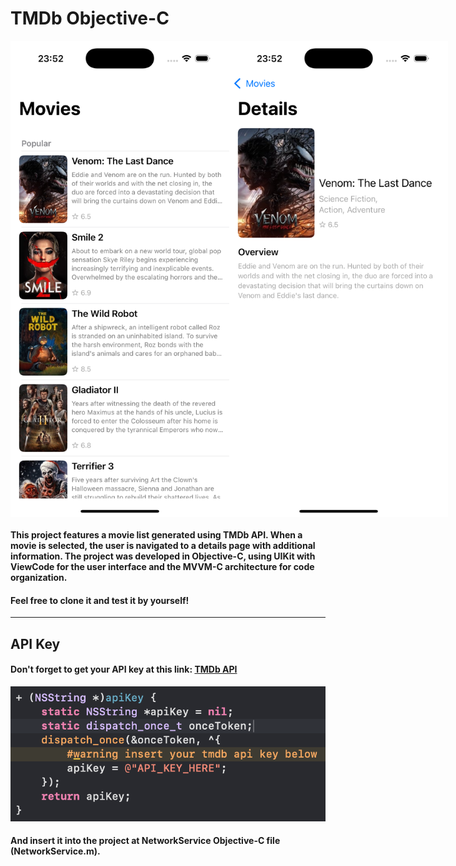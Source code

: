 # TMDb Objective-C

<div style="display: flex;" align="center">
    <img src="./REAME-images/page1.png" width="350" alt="Project page 1">
    <img src="./REAME-images/page2.png" width="350" alt="Project page 2">
</div>

#### This project features a movie list generated using TMDb API. When a movie is selected, the user is navigated to a details page with additional information. The project was developed in Objective-C, using UIKit with ViewCode for the user interface and the MVVM-C architecture for code organization.

#### Feel free to clone it and test it by yourself!

---

## API Key

#### Don't forget to get your API key at this link: <a href="https://developer.themoviedb.org/reference/intro/getting-started">TMDb API</a>

<p>
    <img src="./REAME-images/apiKey.png" width="700" alt="API Key Reference">
</p>

#### And insert it into the project at NetworkService Objective-C file (NetworkService.m).

